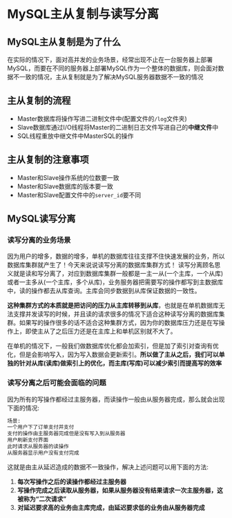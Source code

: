 # MySQL主从复制与读写分离

## MySQL主从复制是为了什么

在实际的情况下，面对高并发的业务场景，经常出现不止在一台服务器上部署MySQL，而要在不同的服务器上部署MySQL作为一个整体的数据库，则会面对数据不一致的情况，主从复制就是为了解决MySQL服务器数据不一致的情况

## 主从复制的流程

* Master数据库将操作写进二进制文件中(配置文件的`/log`文件夹)
* Slave数据库通过I/O线程将Master的二进制日志文件写进自己的**中继文件**中
* SQL线程重放中继文件中MasterSQL的操作

## 主从复制的注意事项

* Master和Slave操作系统的位数要一致
* Master和Slave数据库的版本要一致
* Master和Slave配置文件中的`server_id`要不同

## MySQL读写分离

### 读写分离的业务场景

因为用户的增多，数据的增多，单机的数据库往往支撑不住快速发展的业务，所以数据库集群就产生了！今天来说说读写分离的数据库集群方式！ 读写分离顾名思义就是读和写分离了，对应到数据库集群一般都是一主一从(一个主库，一个从库)或者一主多从(一个主库，多个从库)，业务服务器把需要写的操作都写到主数据库中，读的操作都去从库查询。主库会同步数据到从库保证数据的一致性。 

**这种集群方式的本质就是把访问的压力从主库转移到从库**，也就是在单机数据库无法支撑并发读写的时候，并且读的请求很多的情况下适合这种读写分离的数据库集群。如果写的操作很多的话不适合这种集群方式，因为你的数据库压力还是在写操作上，即使主从了之后压力还是在主库上和单机区别就不大了。

在单机的情况下，一般我们做数据库优化都会加索引，但是加了索引对查询有优化，但是会影响写入，因为写入数据会更新索引。**所以做了主从之后，我们可以单独的针对从库(读库)做索引上的优化，而主库(写库)可以减少索引而提高写的效率**

### 读写分离之后可能会面临的问题

因为所有的写操作都经过主服务器，而读操作一般由从服务器完成，那么就会出现下面的情况:

```markdown
场景:
一个用户下了订单支付并支付
支付的操作由主服务器完成但是没有写入到从服务器
用户刷新支付界面
此时请求从服务器的读操作
从服务器显示用户没有支付完成
```

这就是由主从延迟造成的数据不一致操作，解决上述问题可以用下面的方法:

1. **每次写操作之后的读操作都经过主服务器**
2. **写操作完成之后读取从服务器，如果从服务器没有结果请求一次主服务器，这被称为“二次请求”**
3. **对延迟要求高的业务由主库完成，由延迟要求低的业务由从服务器完成**

